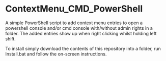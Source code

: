 # ContextMenu_CMD_PowerShell
A simple PowerShell script to add context menu entries to open a powershell console 
and/or cmd console with/without admin rights in a folder.
The added entries show up when right clicking whilst holding left shift.

To install simply download the contents of this repository into a folder, 
run Install.bat and follow the on-screen instructions.
